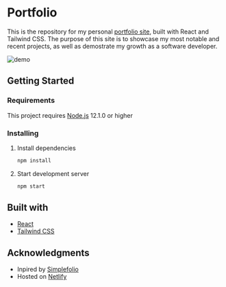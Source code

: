 # Portfolio

This is the repository for my personal [portfolio site](https://www.alexriosdev.com/), built with React and Tailwind CSS. The purpose of this site is to showcase my most notable and recent projects, as well as demostrate my growth as a software developer.

![demo](./public/demo.gif)

## Getting Started

### Requirements

This project requires [Node.js](https://nodejs.org/en/) 12.1.0 or higher

### Installing

1. Install dependencies

   ```bash
   npm install
   ```

2. Start development server

   ```bash
   npm start
   ```

## Built with

- [React](https://reactjs.org/)
- [Tailwind CSS](https://tailwindcss.com/)

## Acknowledgments

- Inpired by [Simplefolio](https://github.com/cobidev/simplefolio)
- Hosted on [Netlify](https://www.netlify.com/)
